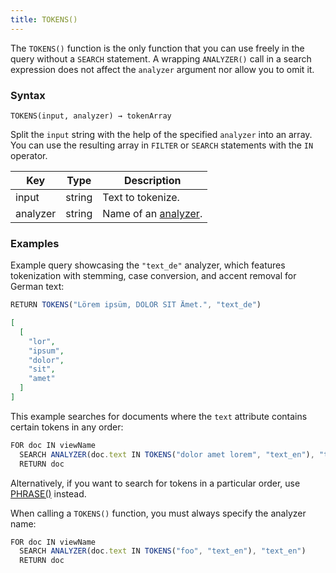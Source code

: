 ```yaml
---
title: TOKENS()
---
```


The `TOKENS()` function is the only function that you can use freely in the query without a `SEARCH` statement. A wrapping `ANALYZER()` call in a search expression does not affect the `analyzer` argument nor allow you to omit it.

### Syntax

`TOKENS(input, analyzer) → tokenArray`

Split the `input` string with the help of the specified `analyzer` into an array. You can use the resulting array in `FILTER` or `SEARCH` statements with the `IN` operator.

| Key      | Type    | Description                                 |
|----------|---------|---------------------------------------------|
| input    | string  | Text to tokenize.                            |
| analyzer | string  | Name of an [analyzer](../../analyzers/index.md). |

### Examples

Example query showcasing the `"text_de"` analyzer, which features tokenization with stemming, case conversion, and accent removal for German text:

```js
RETURN TOKENS("Lörem ipsüm, DOLOR SIT Ämet.", "text_de")
```

```json
[
  [
    "lor",
    "ipsum",
    "dolor",
    "sit",
    "amet"
  ]
]
```

This example searches for documents where the `text` attribute contains certain tokens in any order:

```js
FOR doc IN viewName
  SEARCH ANALYZER(doc.text IN TOKENS("dolor amet lorem", "text_en"), "text_en")
  RETURN doc
```

Alternatively, if you want to search for tokens in a particular order, use [PHRASE()](phrase.md) instead.

When calling a `TOKENS()` function, you must always specify the analyzer name:

```js
FOR doc IN viewName
  SEARCH ANALYZER(doc.text IN TOKENS("foo", "text_en"), "text_en")
  RETURN doc
```
